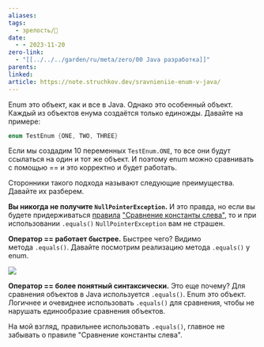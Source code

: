 ```yaml
---
aliases: 
tags:
  - зрелость/🌱
date:
  - - 2023-11-20
zero-link:
  - "[[../../../garden/ru/meta/zero/00 Java разработка]]"
parents: 
linked: 
article: https://note.struchkov.dev/sravnieniie-enum-v-java/
---
```

Enum это объект, как и все в Java. Однако это особенный объект. Каждый из объектов енума создаётся только единожды. Давайте на примере:

```java
enum TestEnum {ONE, TWO, THREE}
```

Если мы создадим 10 переменных `TestEnum.ONE`, то все они будут ссылаться на один и тот же объект. И поэтому enum можно сравнивать с помощью == и это корректно и будет работать.

Сторонники такого подхода называют следующие преимущества. Давайте их разберем.

**Вы никогда не получите `NullPointerException`.** И это правда, но если вы будете придерживаться [правила](https://note.struchkov.dev/sravnitie-konstanty-slieva/) ["Сравнение константы слева"](https://note.struchkov.dev/sravnitie-konstanty-slieva/), то и при использовании `.equals()` `NullPointerException` вам не страшен.

**Оператор == работает быстрее.** Быстрее чего? Видимо метода `.equals()`. Давайте посмотрим реализацию метода `.equals()` у enum.

![](Pasted%20image%2020231120093026.png)

**Оператор == более понятный синтаксически.** Это еще почему? Для сравнения объектов в Java используется `.equals()`. Enum это объект. Логичнее и очевиднее использовать `.equals()` для сравнения, чтобы не нарушать единообразие сравнения объектов.

На мой взгляд, правильнее использовать `.equals()`, главное не забывать о правиле "Сравнение константы слева".